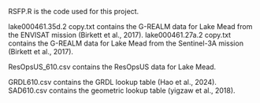 RSFP.R is the code used for this project.

lake000461.35d.2 copy.txt contains the G-REALM data for Lake Mead from the ENVISAT mission (Birkett et al., 2017).
lake000461.27a.2 copy.txt contains the G-REALM data for Lake Mead from the Sentinel-3A mission (Birkett et al., 2017).

ResOpsUS_610.csv contains the ResOpsUS data for Lake Mead.

GRDL610.csv contains the GRDL lookup table (Hao et al., 2024).
SAD610.csv contains the geometric lookup table (yigzaw et al., 2018).
